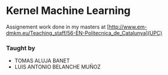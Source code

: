 # Kernel Machine Learning
Assignement work done in my masters at [http://www.em-dmkm.eu/Teaching_staff/56-EN-Politecnica_de_Catalunya](UPC)


### Taught by

- TOMAS ALUJA BANET 
- LUIS ANTONIO BELANCHE MUÑOZ 